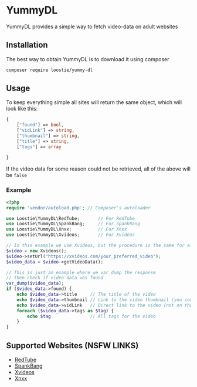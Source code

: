 # YummyDL

YummyDL provides a simple way to fetch video-data on adult websites

## Installation

The best way to obtain YummyDL is to download it using composer

```sh
composer require loostie/yummy-dl
```

## Usage

To keep everything simple all sites will return the same object, which will look like this:

```php
{
    ["found"] => bool,
    ["vidLink"] => string,
    ["thumbnail"] => string,
    ["title"] => string,
    ["tags"] => array

}
```

If the video data for some reason could not be retrieved, all of the above will be ```false```

### Example

```php
<?php
require 'vendor/autoload.php'; // Composer's autoloader

use Loostie\YummyDL\RedTube;       // For RedTube
use Loostie\YummyDL\SpankBang;     // For SpankBang
use Loostie\YummyDL\Xnxx;          // For Xnxx
use Loostie\YummyDL\Xvideos;       // For Xvideos

// In this example we use Xvideos, but the procedure is the same for all of them
$video = new Xvideos();
$video->setUrl("https://xvideos.com/your_preferred_video");
$video_data = $video->getVideoData();

// This is just an example where we var_dump the response
// Then check if video data was found
var_dump($video_data);
if ($video_data->found) {
    echo $video_data->title     // The title of the video
    echo $video_data->thumbnail // Link to the video thumbnail (you could use this in <img src>)
    echo $video_data->vidLink   // Direct link to the video (not on the site), where it can be downloaded
    foreach ($video_data->tags as $tag) {
        echo $tag               // All tags for the video
    }
}
```

## Supported Websites (NSFW LINKS)

- [RedTube](https://redtube.com)
- [SpankBang](https://spankbang.com)
- [Xvideos](https://xvideos.com)
- [Xnxx](https://xnxx.com)